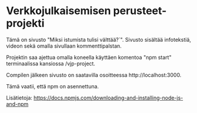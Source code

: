 # Verkkojulkaisemisen perusteet-projekti

Tämä on sivusto "Miksi istumista tulisi välttää?`". 
Sivusto sisältää infotekstiä, videon sekä omalla sivullaan kommenttipalstan.

Projektin saa ajettua omalla koneella käyttäen komentoa "npm start" terminaalissa kansiossa /vjp-project. 

Compilen jälkeen sivusto on saatavilla osoitteessa
http://localhost:3000.

Tämä vaatii, että npm on asennettuna. 

Lisätietoja: https://docs.npmjs.com/downloading-and-installing-node-js-and-npm

